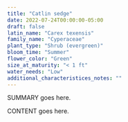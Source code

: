 ```yaml
---
title: "Catlin sedge"
date: 2022-07-24T00:00:00-05:00
draft: false
latin_name: "Carex texensis"
family_name: "Cyperaceae"
plant_type: "Shrub (evergreen)"
bloom_time: "Summer"
flower_color: "Green"
size_at_maturity: "< 1 ft"
water_needs: "Low"
additional_characteristices_notes: ""
---
```


SUMMARY goes here.

<!--more-->

CONTENT goes here.
